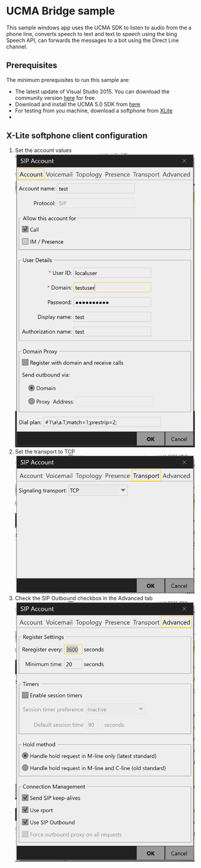 # UCMA Bridge sample
This sample windows app uses the UCMA SDK to listen to audio from the a phone line, converts speech to text and text to speech using the bing Speech API, can forwards the messages to a bot using the Direct Line channel.

## Prerequisites
The minimum prerequisites to run this sample are:
* The latest update of Visual Studio 2015. You can download the community version [here](http://www.visualstudio.com) for free.
* Download and install the UCMA 5.0 SDK from [here](https://www.microsoft.com/en-us/download/details.aspx?id=47345)
* For testing from you machine, download a softphone from [XLite](http://www.counterpath.com/x-lite-download/)
* 


## X-Lite softphone client configuration
1. Set the account values  
![](Solution%20Items\Docs\Images\XLiteSettingsAccount.PNG)
2. Set the transport to TCP  
![](Solution%20Items\Docs\Images\XLiteSettingsTransport.PNG)
3. Check the SIP Outbound checkbos in the Advanced tab  
![](Solution%20Items\Docs\Images\XLiteSettingsAdvanced.PNG)